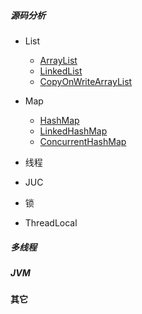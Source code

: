 ##### 源码分析
* List
	* [ArrayList](pdf/ArrayList源码分析.pdf) 
	* [LinkedList](linkedList.md) 
	* [CopyOnWriteArrayList](https://www.jianshu.com/p/20f346a19c62)
	
* Map
	* [HashMap](https://www.jianshu.com/p/fc4413403dde)
	* [LinkedHashMap](https://www.jianshu.com/p/203d3b9c648c)
	* [ConcurrentHashMap](concurrentHashMap.md)
* 线程

* JUC


* 锁


* ThreadLocal


##### 多线程



##### JVM


#### 其它